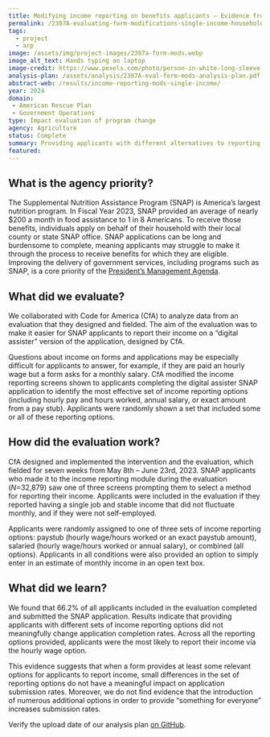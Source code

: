 ```yaml
---
title: Modifying income reporting on benefits applicants — Evidence from single-income households
permalink: /2307A-evaluating-form-modifications-single-income-households/
tags: 
  - project
  - arp
image: /assets/img/project-images/2307a-form-mods.webp
image_alt_text: Hands typing on laptop
image-credit: https://www.pexels.com/photo/person-in-white-long-sleeve-shirt-using-macbook-pro-5076517/
analysis-plan: /assets/analysis/2307A-eval-form-mods-analysis-plan.pdf
abstract-web: /results/income-reporting-mods-single-income/
year: 2024  
domain:
 - American Rescue Plan
 - Government Operations
type: Impact evaluation of program change
agency: Agriculture
status: Complete
summary: Providing applicants with different alternatives to reporting an hourly wage did not increase submission rates for an online application for SNAP benefits
featured: 
---
```

## What is the agency priority?
The Supplemental Nutrition Assistance Program (SNAP) is America’s largest nutrition program. In Fiscal Year 2023, SNAP provided an average of nearly $200 a month in food assistance to 1 in 8 Americans. To receive those benefits, individuals apply on behalf of their household with their local county or state SNAP office. SNAP applications can be long and burdensome to complete, meaning applicants may struggle to make it through the process to receive benefits for which they are eligible. Improving the delivery of government services, including programs such as SNAP, is a core priority of the <a class="usa-link usa-link--external" href="https://www.performance.gov/pma/cx/">President’s Management Agenda</a>.

## What did we evaluate?
We collaborated with Code for America (CfA) to analyze data from an evaluation that they designed and fielded. The aim of the evaluation was to make it easier for SNAP applicants to report their income on a “digital assister” version of the application, designed by CfA.

Questions about income on forms and applications may be especially difficult for applicants to answer, for example, if they are paid an hourly wage but a form asks for a monthly salary. CfA modified the income reporting screens shown to applicants completing the digital assister SNAP application to identify the most effective set of income reporting options (including hourly pay and hours worked, annual salary, or exact amount from a pay stub). Applicants were randomly shown a set that included some or all of these reporting options.

## How did the evaluation work?
CfA designed and implemented the intervention and the evaluation, which fielded for seven weeks from May 8th – June 23rd, 2023. SNAP applicants who made it to the income reporting module during the evaluation (<i>N</i>=32,879) saw one of three screens prompting them to select a method for reporting their income. Applicants were included in the evaluation if they reported having a single job and stable income that did not fluctuate monthly, and if they were not self-employed.

Applicants were randomly assigned to one of three sets of income reporting options: paystub (hourly wage/hours worked or an exact paystub amount), salaried (hourly wage/hours worked or annual salary), or combined (all options). Applicants in all conditions were also provided an option to simply enter in an estimate of monthly income in an open text box. 

## What did we learn?
We found that 66.2% of all applicants included in the evaluation completed and submitted the SNAP application. Results indicate that providing applicants with different sets of income reporting options did not meaningfully change application completion rates. Across all the reporting options provided, applicants were the most likely to report their income via the hourly wage option.

This evidence suggests that when a form provides at least some relevant options for applicants to report income, small differences in the set of reporting options do not have a meaningful impact on application submission rates. Moreover, we do not find evidence that the introduction of numerous additional options in order to provide “something for everyone” increases submission rates.

Verify the upload date of our analysis plan <a class="usa-link usa-link--external" href="https://github.com/gsa-oes/office-of-evaluation-sciences/commits/master/assets/analysis/2307A-eval-form-mods-analysis-plan.pdf">on GitHub</a>.
